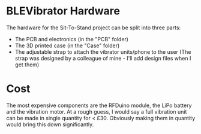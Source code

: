 # BLEVibrator Hardware

The hardware for the Sit-To-Stand project can be split into three parts:

* The PCB and electronics (in the "PCB" folder)
* The 3D printed case (in the "Case" folder)
* The adjustable strap to attach the vibrator units/phone to the user (The strap was designed by a colleague of mine - I'll add design files when I get them)

# Cost

The most expensive components are the RFDuino module, the LiPo battery and the vibration motor. At a rough guess, I would say a full vibration unit can be made in single quantity for < £30. Obviously making them in quantity would bring this down significantly.
